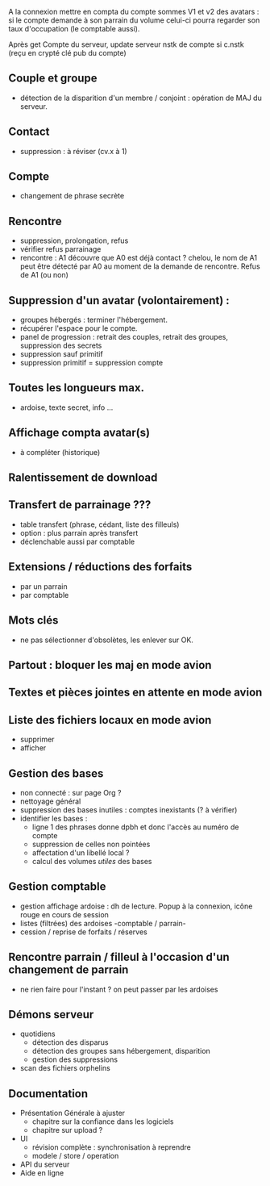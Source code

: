 A la connexion mettre en compta du compte sommes V1 et v2 des avatars : si le compte demande à son parrain du volume celui-ci pourra regarder son taux d'occupation (le comptable aussi).

Après get Compte du serveur, update serveur nstk de compte si c.nstk (reçu en crypté clé pub du compte)

## Couple et groupe
- détection de la disparition d'un membre / conjoint : opération de MAJ du serveur.

## Contact
- suppression : à réviser (cv.x à 1)

## Compte
- changement de phrase secrète

## Rencontre
- suppression, prolongation, refus
- vérifier refus parrainage
- rencontre : A1 découvre que A0 est déjà contact ? chelou, le nom de A1 peut être détecté par A0 au moment de la demande de rencontre. Refus de A1 (ou non)

## Suppression d'un avatar (volontairement) : 
- groupes hébergés : terminer l'hébergement.
- récupérer l'espace pour le compte.
- panel de progression : retrait des couples, retrait des groupes, suppression des secrets
- suppression sauf primitif
- suppression primitif = suppression compte

## Toutes les longueurs max.
- ardoise, texte secret, info ...

## Affichage compta avatar(s)
- à compléter (historique)

## Ralentissement de download

## Transfert de parrainage ???
- table transfert (phrase, cédant, liste des filleuls)
- option : plus parrain après transfert
- déclenchable aussi par comptable

## Extensions / réductions des forfaits
- par un parrain
- par comptable

## Mots clés
- ne pas sélectionner d'obsolètes, les enlever sur OK.

## Partout : bloquer les maj en mode avion

## Textes et pièces jointes en attente en mode avion

## Liste des fichiers locaux en mode avion
- supprimer
- afficher

## Gestion des bases
- non connecté : sur page Org ?
- nettoyage général
- suppression des bases inutiles : comptes inexistants (? à vérifier)
- identifier les bases :
  - ligne 1 des phrases donne dpbh et donc l'accès au numéro de compte
  - suppression de celles non pointées
  - affectation d'un libellé local ?
  - calcul des volumes _utiles_ des bases

## Gestion comptable
- gestion affichage ardoise : dh de lecture. Popup à la connexion, icône rouge en cours de session
- listes (filtrées) des ardoises -comptable / parrain-
- cession / reprise de forfaits / réserves

## Rencontre parrain / filleul à l'occasion d'un changement de parrain
- ne rien faire pour l'instant ? on peut passer par les ardoises

## Démons serveur
- quotidiens
  - détection des disparus
  - détection des groupes sans hébergement, disparition
  - gestion des suppressions
- scan des fichiers orphelins

## Documentation
- Présentation Générale à ajuster
  - chapitre sur la confiance dans les logiciels
  - chapitre sur upload ?
- UI
  - révision complète : synchronisation à reprendre
  - modele / store / operation
- API du serveur
- Aide en ligne
